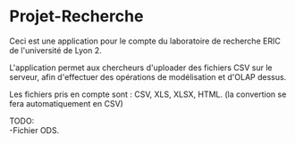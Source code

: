 Projet-Recherche
================
Ceci est une application pour le compte du laboratoire de recherche ERIC de l'université de Lyon 2.

L'application permet aux chercheurs d'uploader des fichiers CSV sur le serveur, afin d'effectuer des opérations de modélisation et d'OLAP dessus.

Les fichiers pris en compte sont : CSV, XLS, XLSX, HTML. (la convertion se fera automatiquement en CSV)

TODO:<br>
-Fichier ODS.

